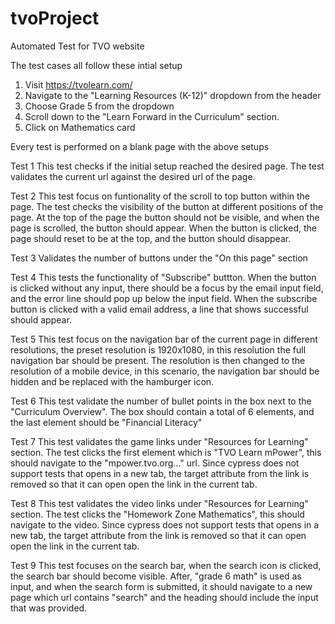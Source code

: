 # tvoProject
Automated Test for TVO website

The test cases all follow these intial setup
1. Visit https://tvolearn.com/
2. Navigate to the "Learning Resources (K-12)" dropdown from the header
3. Choose Grade 5 from the dropdown
4. Scroll down to the "Learn Forward in the Curriculum" section.
5. Click on Mathematics card

Every test is performed on a blank page with the above setups

Test 1
This test checks if the initial setup reached the desired page. The test validates the current url against the desired url of the page.

Test 2
This test focus on funtionality of the scroll to top button within the page. The test checks the visibility of the button at different positions of the page. At the top of the page the button should not be visible, and when the page is scrolled, the button should appear. When the button is clicked, the page should reset to be at the top, and the button should disappear.

Test 3
Validates the number of buttons under the "On this page" section

Test 4
This tests the functionality of "Subscribe" buttton. When the button is clicked without any input, there should be a focus by the email input field, and the error line should pop up below the input field. When the subscribe button is clicked with a valid email address, a line that shows successful should appear.

Test 5
This test focus on the navigation bar of the current page in different resolutions, the preset resolution is 1920x1080, in this resolution the full navigation bar should be present. The resolution is then changed to the resolution of a mobile device, in this scenario, the navigation bar should be hidden and be replaced with the hamburger icon.

Test 6
This test validate the number of bullet points in the box next to the "Curriculum Overview". The box should contain a total of 6 elements, and the last element should be "Financial Literacy"

Test 7
This test validates the game links under "Resources for Learning" section. The test clicks the first element which is "TVO Learn mPower", this should navigate to the "mpower.tvo.org..." url. Since cypress does not support tests that opens in a new tab, the target attribute from the link is removed so that it can open open the link in the current tab.

Test 8
This test validates the video links under "Resources for Learning" section. The test clicks the "Homework Zone Mathematics", this should navigate to the video. Since cypress does not support tests that opens in a new tab, the target attribute from the link is removed so that it can open open the link in the current tab.


Test 9
This test focuses on the search bar, when the search icon is clicked, the search bar should become visible. After, "grade 6 math" is used as input, and when the search form is submitted, it should navigate to a new page which url contains "search" and the heading should include the input that was provided.
